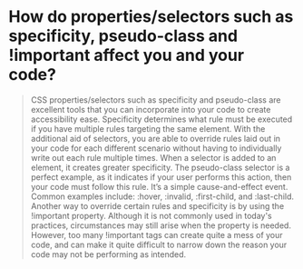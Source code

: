 # How do properties/selectors such as specificity, pseudo-class and !important affect you and your code?
> CSS properties/selectors such as specificity and pseudo-class are excellent tools that you can incorporate into your code to create accessibility ease. Specificity determines what rule must be executed if you have multiple rules targeting the same element. With the additional aid of selectors, you are able to override rules laid out in your code for each different scenario without having to individually write out each rule multiple times. When a selector is added to an element, it creates greater specificity. The pseudo-class selector is a perfect example, as it indicates if  your user performs this action, then your code must follow this rule. It’s a simple cause-and-effect event. Common examples include: :hover, :invalid, :first-child, and :last-child. Another way to override certain rules and specificity is by using the !important property. Although it is not commonly used in today's practices, circumstances may still arise when the property is needed. However, too many !important tags can create quite a mess of your code, and can make it quite difficult to narrow down the reason your code may not be performing as intended. 